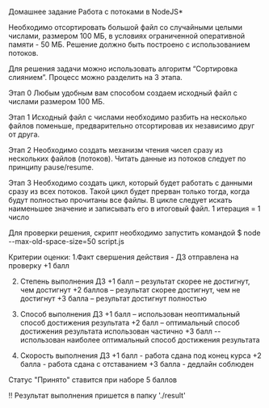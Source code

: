 Домашнее задание
Работа с потоками в NodeJS\*

Необходимо отсортировать большой файл со случайными целыми числами, размером 100 МБ, в условиях ограниченной оперативной памяти - 50 МБ. Решение должно быть построено с использованием потоков.

Для решения задачи можно использовать алгоритм “Сортировка слиянием”. Процесс можно разделить на 3 этапа.

Этап 0 Любым удобным вам способом создаем исходный файл с числами размером 100 МБ.

Этап 1 Исходный файл с числами необходимо разбить на несколько файлов поменьше, предварительно отсортировав их независимо друг от друга.

Этап 2 Необходимо создать механизм чтения чисел сразу из нескольких файлов (потоков). Читать данные из потоков следует по принципу pause/resume.

Этап 3 Необходимо создать цикл, который будет работать с данными сразу из всех потоков. Такой цикл будет прерван только тогда, когда будут полностью прочитаны все файлы. В цикле следует искать наименьшее значение и записывать его в итоговый файл. 1 итерация = 1 число

Для проверки решения, скрипт необходимо запустить командой $ node --max-old-space-size=50 script.js

Критерии оценки:
1.Факт свершения действия - ДЗ отправлена на проверку +1 балл

2. Степень выполнения ДЗ +1 балл – результат скорее не достигнут, чем достигнут +2 баллов – результат скорее достигнут, чем не достигнут +3 балла – результат достигнут полностью

3. Способ выполнения ДЗ +1 балл – использован неоптимальный способ достижения результата +2 балл – оптимальный способ достижения результата использован частично +3 балл -- использован наиболее оптимальный способ достижения результата

4. Скорость выполнения ДЗ +1 балл - работа сдана под конец курса +2 балла - работа сдана с отставанием +3 балла - дедлайн соблюден

Статус "Принято" ставится при наборе 5 баллов

!! Результат выполнения пришется в папку './result'

